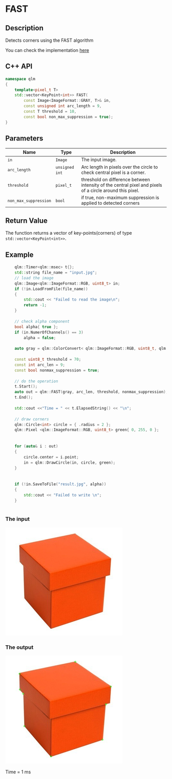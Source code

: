 # FAST

## Description
Detects corners using the FAST algorithm

You can check the implementation [here](../../../../source/FAST.cpp)

## C++ API
```c++
namespace qlm
{
	template<pixel_t T>
	std::vector<KeyPoint<int>> FAST(
		const Image<ImageFormat::GRAY, T>& in,
		const unsigned int arc_length = 9,
		const T threshold = 10,
		const bool non_max_suppression = true);
}
```

## Parameters

| Name                  | Type          | Description                                                                                               |
|-----------------------|---------------|-----------------------------------------------------------------------------------------------------------|
| `in`                  | `Image`       | The input image.                                                                                          |
| `arc_length`          | `unsigned int`| Arc length in pixels over the circle to check central pixel is a corner.                                  |
| `threshold`           | `pixel_t`     | threshold on difference between intensity of the central pixel and pixels of a circle around this pixel.  |
| `non_max_suppression` | `bool`        | if true, non-maximum suppression is applied to detected corners										    |


## Return Value
The function returns a vector of key-points(corners) of type `std::vector<KeyPoint<int>>`.

## Example
 
```c++
    qlm::Timer<qlm::msec> t{};
    std::string file_name = "input.jpg";
    // load the image
    qlm::Image<qlm::ImageFormat::RGB, uint8_t> in;
    if (!in.LoadFromFile(file_name))
    {
        std::cout << "Failed to read the image\n";
        return -1;
    }

    // check alpha component
    bool alpha{ true };
    if (in.NumerOfChannels() == 3)
        alpha = false;

    auto gray = qlm::ColorConvert< qlm::ImageFormat::RGB, uint8_t, qlm::ImageFormat::GRAY, uint8_t>(in);

    const uint8_t threshold = 70;
    const int arc_len = 9;
    const bool nonmax_suppression = true;

    // do the operation
    t.Start();
    auto out = qlm::FAST(gray, arc_len, threshold, nonmax_suppression);
    t.End();

    std::cout <<"Time = " << t.ElapsedString() << "\n";

    // draw corners
    qlm::Circle<int> circle = { .radius = 2 };
    qlm::Pixel <qlm::ImageFormat::RGB, uint8_t> green{ 0, 255, 0 };


    for (auto& i : out)
    {
        circle.center = i.point;
        in = qlm::DrawCircle(in, circle, green);
    }


    if (!in.SaveToFile("result.jpg", alpha))
    {
        std::cout << "Failed to write \n";
    }
   
```

### The input
![Input Image](input.jpg)
### The output
![Input Image](result.jpg)

Time = 1 ms
